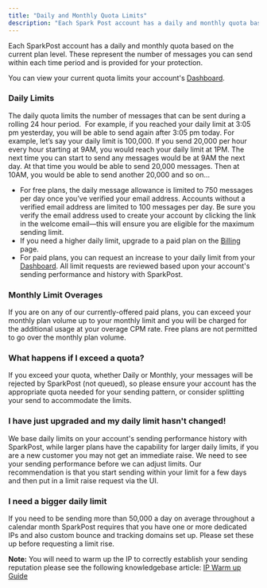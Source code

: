 ```yaml
---
title: "Daily and Monthly Quota Limits"
description: "Each Spark Post account has a daily and monthly quota based on the current plan level These represent the number of messages you can send within each time period and is provided for your protection You can view your current quota limits on the Account Usage page Daily Limits The..."
---
```


Each SparkPost account has a daily and monthly quota based on the current plan level. These represent the number of messages you can send within each time period and is provided for your protection.

You can view your current quota limits your account's [Dashboard](http://app.sparkpost.com/dashboard).

 ### Daily Limits

The daily quota limits the number of messages that can be sent during a rolling 24 hour period.  For example, if you reached your daily limit at 3:05 pm yesterday, you will be able to send again after 3:05 pm today.  For example, let’s say your daily limit is 100,000.  If you send 20,000 per hour every hour starting at 9AM, you would reach your daily limit at 1PM.  The next time you can start to send any messages would be at 9AM the next day.  At that time you would be able to send 20,000 messages.  Then at 10AM, you would be able to send another 20,000 and so on…

* For free plans, the daily message allowance is limited to 750 messages per day once you’ve verified your email address. Accounts without a verified email address are limited to 100 messages per day. Be sure you verify the email address used to create your account by clicking the link in the welcome email—this will ensure you are eligible for the maximum sending limit.
* If you need a higher daily limit, upgrade to a paid plan on the [Billing](https://app.sparkpost.com/account/billing) page.
* For paid plans, you can request an increase to your daily limit from your [Dashboard](http://app.sparkpost.com/dashboard). All limit requests are reviewed based upon your account's sending performance and history with SparkPost.

### Monthly Limit Overages

If you are on any of our currently-offered paid plans, you can exceed your monthly plan volume up to your monthly limit and you will be charged for the additional usage at your overage CPM rate. Free plans are not permitted to go over the monthly plan volume.

### What happens if I exceed a quota?

If you exceed your quota, whether Daily or Monthly, your messages will be rejected by SparkPost (not queued), so please ensure your account has the appropriate quota needed for your sending pattern, or consider splitting your send to accommodate the limits.

 ### I have just upgraded and my daily limit hasn't changed!

We base daily limits on your account's sending performance history with SparkPost, while larger plans have the capability for larger daily limits, if you are a new customer you may not get an immediate raise. We need to see your sending performance before we can adjust limits.
Our recommendation is that you start sending within your limit for a few days and then put in a limit raise request via the UI.

 ### I need a bigger daily limit

If you need to be sending more than 50,000 a day on average throughout a calendar month SparkPost requires that you have one or more dedicated IPs and also custom bounce and tracking domains set up. Please set these up before requesting a limit rise.

**Note:** You will need to warm up the IP to correctly establish your sending reputation please see the following knowledgebase article: [IP Warm up Guide](https://www.sparkpost.com/docs/deliverability/ip-warm-up-overview/)
